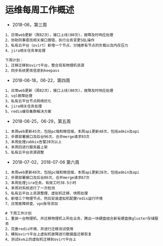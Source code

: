 # 运维每周工作概述

- 2018-06，第三周

```
1、日常web更新（周82次），接口上线(80次)，故障及时响应处理
2、协助同事查找相关接口报错，执行业务变更SQL操作
3、私有云平台（ovirt）新增一个节点，分摊原有节点的负载以及内存压力
4、jira相关任务单处理

下周计划：
1、迁移迁移到ovirt平台，整合现有物理机资源
2、同步系统更改信息到keepass
```

- 2018-06-18，06-22，第四周

```
1、日常web更新（周82次），接口上线(80次)，故障及时响应处理
2、sql故障处理
3、私有云平台节点网络优化
4、jira相关任务处理
5、redis缓存集群解决方案
```

- 2018-06-25，06-29，第五周

```
1、本周web更新45次，包括pc端和微信端，本周api更新48次，包括admin及api
2、步骤部署接口及后台96次，合并merge请求93次
3、本周处理zabbix告警20次以上
4、本周四进行服务器上架
5、私有云平台资源调整
```

- 2018-07-02，2018-07-06 第六周

```
1、本周web更新40次，包括pc端和微信端，本周api更新28次，包括admin及api
2、步骤部署接口及后台86次，合并merge请求67次
3、本周处理jira任务，有效工时38.5小时
4、本周对系统进行了一次检测
5、私有云平台上资源整理、虚拟机迁移、快照处理
6、新增三个物理节点、然后安装虚拟机配置redis运行环境
7、日常故障排查、vpn账号添加

# 下周工作计划
1、重装一台物理机、并迁移物理机上所在业务，腾出一块硬盘结合新有硬盘做gluster存储服务
2、完善redis环境、并进行迁移测试使用
3、模拟ovirt平台上虚拟机故障进行数据盘迁移恢复
4、测试kvm上的虚拟机迁移到ovirt平台上
```